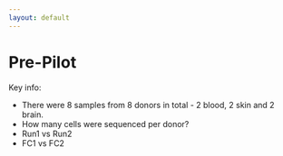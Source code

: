 ```yaml
---
layout: default
---
```

# Pre-Pilot

Key info:
- There were 8 samples from 8 donors in total - 2 blood, 2 skin and 2 brain. 
- How many cells were sequenced per donor?
- Run1 vs Run2
- FC1 vs FC2
